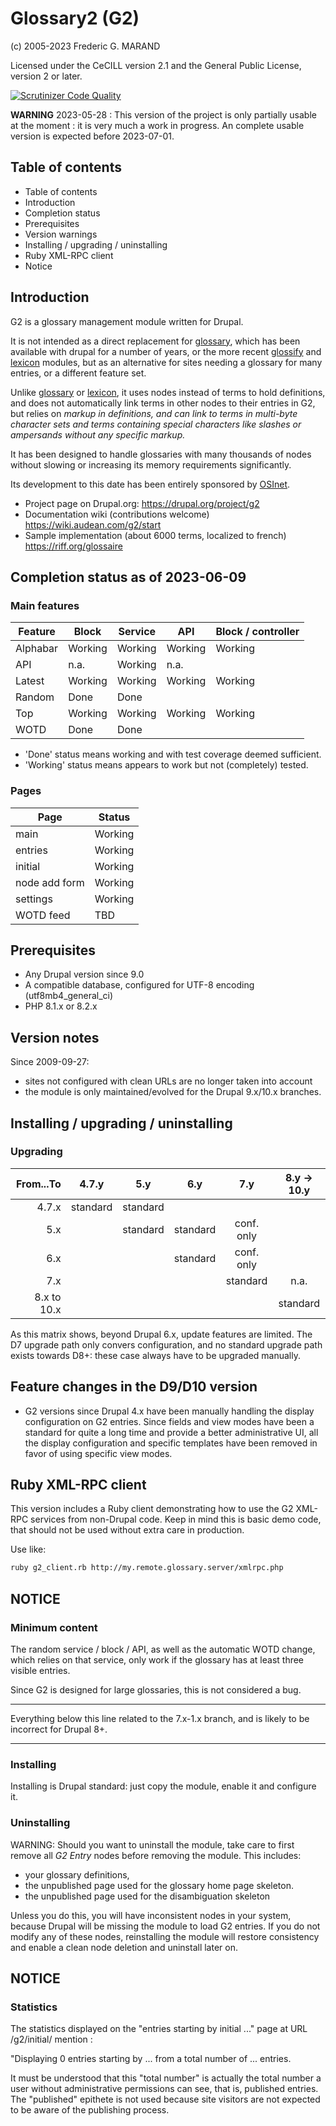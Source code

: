 # Glossary2 (G2)

(c) 2005-2023 Frederic G. MARAND

Licensed under the CeCILL version 2.1 and the General Public License,
version 2 or later.

[![Scrutinizer Code Quality](https://scrutinizer-ci.com/g/FGM/g2/badges/quality-score.png?b=8.x-1.x)](https://scrutinizer-ci.com/g/FGM/g2/?branch=8.x-1.x)

**WARNING** 2023-05-28 : This version of the project is only partially usable
at the moment : it is very much a work in progress.
An complete usable version is expected before 2023-07-01.

## Table of contents

- Table of contents
- Introduction
- Completion status
- Prerequisites
- Version warnings
- Installing / upgrading / uninstalling
- Ruby XML-RPC client
- Notice

## Introduction

G2 is a glossary management module written for Drupal.

It is not intended as a direct replacement for [glossary], which has been
available with drupal for a number of years, or the more recent [glossify] and
[lexicon] modules, but as an alternative for sites needing a glossary for many
entries, or a different feature set.

Unlike [glossary] or [lexicon], it uses nodes instead of terms to hold
definitions, and does not automatically link terms in other nodes to their
entries in G2, but relies on <dfn> markup in definitions, and can link to terms
in multi-byte character sets and terms containing special characters like
slashes or ampersands without any specific markup.

[glossary]: https://www.drupal.org/project/glossary

[glossify]: https://www.drupal.org/project/glossify

[lexicon]: https://www.drupal.org/project/lexicon

It has been designed to handle glossaries with many thousands of nodes without
slowing or increasing its memory requirements significantly.

Its development to this date has been entirely sponsored by [OSInet].

[OSInet]: https://osinet.fr

* Project page on Drupal.org:
  https://drupal.org/project/g2
* Documentation wiki (contributions welcome)
  https://wiki.audean.com/g2/start
* Sample implementation (about 6000 terms, localized to french)
  https://riff.org/glossaire

## Completion status as of 2023-06-09

### Main features

| Feature  | Block   | Service | API     | Block / controller |
|----------|---------|---------|---------|--------------------|
| Alphabar | Working | Working | Working | Working            |
| API      | n.a.    | Working | n.a.    |                    |
| Latest   | Working | Working | Working | Working            |
| Random   | Done    | Done    |         |                    |
| Top      | Working | Working | Working | Working            |
| WOTD     | Done    | Done    |         |                    |

* 'Done' status means working and with test coverage deemed sufficient.
* 'Working' status means appears to work but not (completely) tested.

### Pages

| Page          | Status  |
|---------------|---------|
| main          | Working |
| entries       | Working |
| initial       | Working |
| node add form | Working |
| settings      | Working |
| WOTD feed     | TBD     |


## Prerequisites

* Any Drupal version since 9.0
* A compatible database, configured for UTF-8 encoding (utf8mb4_general_ci)
* PHP 8.1.x or 8.2.x


## Version notes

Since 2009-09-27:

- sites not configured with clean URLs are no longer taken into account
- the module is only maintained/evolved for the Drupal 9.x/10.x branches.


## Installing / upgrading / uninstalling
### Upgrading

|   From...To |  4.7.y   |   5.y    |   6.y    |    7.y     | 8.y &rarr; 10.y |
|------------:|:--------:|:--------:|:--------:|:----------:|:---------------:|
|       4.7.x | standard | standard |          |            |                 |
|         5.x |          | standard | standard | conf. only |                 |
|         6.x |          |          | standard | conf. only |                 |
|         7.x |          |          |          |  standard  |      n.a.       |
| 8.x to 10.x |          |          |          |            |    standard     |

As this matrix shows, beyond Drupal 6.x, update features are limited.
The D7 upgrade path only convers configuration,
and no standard upgrade path exists towards D8+:
these case always have to be upgraded manually.


## Feature changes in the D9/D10 version

- G2 versions since Drupal 4.x have been manually handling the display
  configuration on G2 entries.
  Since fields and view modes have been a standard for quite a long time and
  provide a better administrative UI, all the display configuration and specific
  templates have been removed in favor of using specific view modes.

## Ruby XML-RPC client

This version includes a Ruby client demonstrating how to use the G2
XML-RPC services from non-Drupal code. Keep in mind this is basic demo
code, that should not be used without extra care in production.

Use like:

```bash
ruby g2_client.rb http://my.remote.glossary.server/xmlrpc.php
```

## NOTICE

### Minimum content

The random service / block / API, as well as the automatic WOTD change,
which relies on that service, only work if the glossary has at least three
visible entries.

Since G2 is designed for large glossaries, this is not considered a bug.

---

Everything below this line related to the 7.x-1.x branch, and is likely to be
incorrect for Drupal 8+.

---

### Installing

Installing is Drupal standard: just copy the module, enable it and configure it.

### Uninstalling

WARNING: Should you want to uninstall the module, take care to first remove
all _G2 Entry_ nodes before removing the module. This includes:

- your glossary definitions,
- the unpublished page used for the glossary home page skeleton.
- the unpublished page used for the disambiguation skeleton

Unless you do this, you will have inconsistent nodes in your system, because
Drupal will be missing the module to load G2 entries. If you do not modify
any of these nodes, reinstalling the module will restore consistency and
enable a clean node deletion and uninstall later on.


## NOTICE
### Statistics

The statistics displayed on the "entries starting by initial ..." page
at URL <drupal>/g2/initial/<some initial segment> mention :

"Displaying 0 entries starting by ... from a total number of ... entries.

It must be understood that this "total number" is actually the total number
a user without administrative permissions can see, that is, published entries.
The "published" epithete is not used because site visitors are not expected
to be aware of the publishing process.
